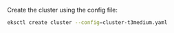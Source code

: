 <!-- 
This section provides instructions to create an Amazon EKS cluster using `eksctl`. 
The command utilizes a specified cluster name and AWS region to set up the cluster. 
Ensure that `eksctl` is installed and configured with the necessary permissions 
before running the command.
-->
Create the cluster using the config file:


```bash
eksctl create cluster --config=cluster-t3medium.yaml
```
